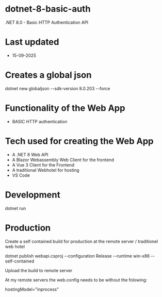 # dotnet-8-basic-auth

.NET 8.0 - Basic HTTP Authentication API

# Last updated

- 15-09-2025

# Creates a global json

dotnet new globaljson --sdk-version 8.0.203 --force

# Functionality of the Web App

- BASIC HTTP authentication

# Tech used for creating the Web App

- A .NET 8 Web API
- A Blazor Webassembly Web Client for the frontend
- A Vue 3 Client for the Frontend
- A traditional Webhotel for hosting
- VS Code

# Development

dotnet run

# Production

Create a self contained build for production at the remote server / traditionel web hotel

dotnet publish webapi.csproj --configuration Release --runtime win-x86 --self-contained

Upload the build to remote server

At my remote servers the web.config needs to be without the folowing:

hostingModel="inprocess"



